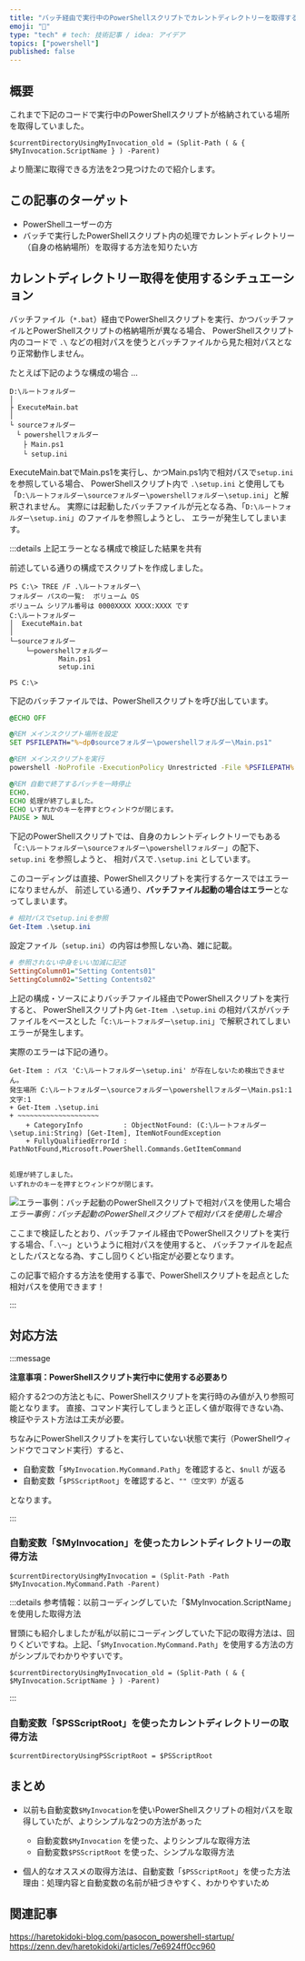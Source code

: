 ```yaml
---
title: "バッチ経由で実行中のPowerShellスクリプトでカレントディレクトリーを取得する2つの方法"
emoji: "📂"
type: "tech" # tech: 技術記事 / idea: アイデア
topics: ["powershell"]
published: false
---
```

## 概要

これまで下記のコードで実行中のPowerShellスクリプトが格納されている場所を取得していました。

```powershell:以前使っていた「$MyInvocation.ScriptName」を使用した取得方法
$currentDirectoryUsingMyInvocation_old = (Split-Path ( & { $MyInvocation.ScriptName } ) -Parent)
```

より簡潔に取得できる方法を2つ見つけたので紹介します。

## この記事のターゲット

- PowerShellユーザーの方
- バッチで実行したPowerShellスクリプト内の処理でカレントディレクトリー（自身の格納場所）を取得する方法を知りたい方

## カレントディレクトリー取得を使用するシチュエーション

バッチファイル（`*.bat`）経由でPowerShellスクリプトを実行、かつバッチファイルとPowerShellスクリプトの格納場所が異なる場合、
PowerShellスクリプト内のコードで `.\` などの相対パスを使うとバッチファイルから見た相対パスとなり正常動作しません。

たとえば下記のような構成の場合 ...

```:ディレクトリー（フォルダー）構成
D:\ルートフォルダー
│
├ ExecuteMain.bat
│
└ sourceフォルダー
　└ powershellフォルダー
　　├ Main.ps1
　　└ setup.ini
```

ExecuteMain.batでMain.ps1を実行し、かつMain.ps1内で相対パスで`setup.ini`を参照している場合、
PowerShellスクリプト内で `.\setup.ini` と使用しても「`D:\ルートフォルダー\sourceフォルダー\powershellフォルダー\setup.ini`」と解釈されません。
実際には起動したバッチファイルが元となる為、「`D:\ルートフォルダー\setup.ini`」のファイルを参照しようとし、
エラーが発生してしまいます。

:::details 上記エラーとなる構成で検証した結果を共有

前述している通りの構成でスクリプトを作成しました。

```:フォルダー構成
PS C:\> TREE /F .\ルートフォルダー\
フォルダー パスの一覧:  ボリューム OS
ボリューム シリアル番号は 0000XXXX XXXX:XXXX です
C:\ルートフォルダー
│  ExecuteMain.bat
│
└─sourceフォルダー
    └─powershellフォルダー
            Main.ps1
            setup.ini

PS C:\>
```

下記のバッチファイルでは、PowerShellスクリプトを呼び出しています。

```batch:ExecuteMain.bat
@ECHO OFF

@REM メインスクリプト場所を設定
SET PSFILEPATH="%~dp0sourceフォルダー\powershellフォルダー\Main.ps1"

@REM メインスクリプトを実行
powershell -NoProfile -ExecutionPolicy Unrestricted -File %PSFILEPATH%

@REM 自動で終了するバッチを一時停止
ECHO.
ECHO 処理が終了しました。
ECHO いずれかのキーを押すとウィンドウが閉じます。
PAUSE > NUL
```

下記のPowerShellスクリプトでは、自身のカレントディレクトリーでもある「`C:\ルートフォルダー\sourceフォルダー\powershellフォルダー`」の配下、 `setup.ini` を参照しようと、
相対パスで`.\setup.ini` としています。

このコーディングは直接、PowerShellスクリプトを実行するケースではエラーになりませんが、
前述している通り、**バッチファイル起動の場合はエラー**となってしまいます。

```powershell:Main.ps1
# 相対パスでsetup.iniを参照
Get-Item .\setup.ini
```

設定ファイル（`setup.ini`）の内容は参照しない為、雑に記載。

```ini:setup.ini
# 参照されない中身をいい加減に記述
SettingColumn01="Setting Contents01"
SettingColumn02="Setting Contents02"
```

上記の構成・ソースによりバッチファイル経由でPowerShellスクリプトを実行すると、
PowerShellスクリプト内 `Get-Item .\setup.ini` の相対パスがバッチファイルをベースとした「`C:\ルートフォルダー\setup.ini`」で解釈されてしまいエラーが発生します。

実際のエラーは下記の通り。

```:実際に実行した結果
Get-Item : パス 'C:\ルートフォルダー\setup.ini' が存在しないため検出できません。
発生場所 C:\ルートフォルダー\sourceフォルダー\powershellフォルダー\Main.ps1:1 文字:1
+ Get-Item .\setup.ini
+ ~~~~~~~~~~~~~~~~~~~~
    + CategoryInfo          : ObjectNotFound: (C:\ルートフォルダー\setup.ini:String) [Get-Item], ItemNotFoundException
    + FullyQualifiedErrorId : PathNotFound,Microsoft.PowerShell.Commands.GetItemCommand


処理が終了しました。
いずれかのキーを押すとウィンドウが閉じます。
```

![エラー事例：バッチ起動のPowerShellスクリプトで相対パスを使用した場合](https://storage.googleapis.com/zenn-user-upload/fd0da7faf447-20240507.png)
*エラー事例：バッチ起動のPowerShellスクリプトで相対パスを使用した場合*

ここまで検証したとおり、バッチファイル経由でPowerShellスクリプトを実行する場合、「`.\～`」というように相対パスを使用すると、
バッチファイルを起点としたパスとなる為、すこし回りくどい指定が必要となります。

この記事で紹介する方法を使用する事で、PowerShellスクリプトを起点とした相対パスを使用できます！

:::

## 対応方法

:::message

**注意事項：PowerShellスクリプト実行中に使用する必要あり**

紹介する2つの方法ともに、PowerShellスクリプトを実行時のみ値が入り参照可能となります。
直接、コマンド実行してしまうと正しく値が取得できない為、検証やテスト方法は工夫が必要。

ちなみにPowerShellスクリプトを実行していない状態で実行（PowerShellウィンドウでコマンド実行）すると、

- 自動変数「`$MyInvocation.MyCommand.Path`」を確認すると、`$null` が返る
- 自動変数「`$PSScriptRoot`」を確認すると、`""（空文字）`が返る

となります。

:::

### 自動変数「$MyInvocation」を使ったカレントディレクトリーの取得方法

```powershell:「$MyInvocation.MyCommand.Path」を使用した取得方法
$currentDirectoryUsingMyInvocation = (Split-Path -Path $MyInvocation.MyCommand.Path -Parent)
```

:::details 参考情報：以前コーディングしていた「$MyInvocation.ScriptName」を使用した取得方法

冒頭にも紹介しましたが私が以前にコーディングしていた下記の取得方法は、回りくどいですね。上記、「`$MyInvocation.MyCommand.Path`」を使用する方法の方がシンプルでわかりやすいです。

```powershell:以前コーディングしていた「$MyInvocation.ScriptName」を使用した取得方法
$currentDirectoryUsingMyInvocation_old = (Split-Path ( & { $MyInvocation.ScriptName } ) -Parent)
```

:::

### 自動変数「$PSScriptRoot」を使ったカレントディレクトリーの取得方法

```powershell:$PSScriptRoot
$currentDirectoryUsingPSScriptRoot = $PSScriptRoot
```

## まとめ

- 以前も自動変数`$MyInvocation`を使いPowerShellスクリプトの相対パスを取得していたが、よりシンプルな2つの方法があった
    - 自動変数`$MyInvocation` を使った、よりシンプルな取得方法
    - 自動変数`$PSScriptRoot` を使った、シンプルな取得方法

- 個人的なオススメの取得方法は、自動変数「`$PSScriptRoot`」を使った方法
    理由：処理内容と自動変数の名前が紐づきやすく、わかりやすいため

## 関連記事

https://haretokidoki-blog.com/pasocon_powershell-startup/
https://zenn.dev/haretokidoki/articles/7e6924ff0cc960
